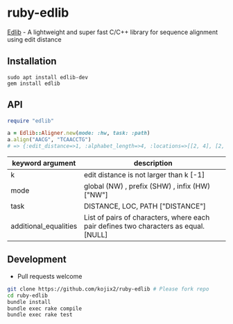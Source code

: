 # ruby-edlib

[Edlib](https://github.com/Martinsos/edlib) - A lightweight and super fast C/C++ library for sequence alignment using edit distance

## Installation

```
sudo apt install edlib-dev
gem install edlib
```

## API

```ruby
require "edlib"

a = Edlib::Aligner.new(mode: :hw, task: :path)
a.align("AACG", "TCAACCTG")
# => {:edit_distance=>1, :alphabet_length=>4, :locations=>[[2, 4], [2, 5]], :alignment=>[0, 0, 0, 1], :cigar=>"3=1I"}
```

|keyword argument     |description|
|---------------------|-----------------------------------------------------------------------------|
|k                    |edit distance is not larger than k [-1]                                             |
|mode                 |global (NW) , prefix (SHW) , infix (HW) ["NW"]                                      |
|task                 |DISTANCE, LOC, PATH ["DISTANCE"]                                                    |
|additional_equalities|List of pairs of characters, where each pair defines two characters as equal. [NULL]|

## Development

* Pull requests welcome

```sh
git clone https://github.com/kojix2/ruby-edlib # Please fork repo
cd ruby-edlib
bundle install
bundle exec rake compile
bundle exec rake test
```
